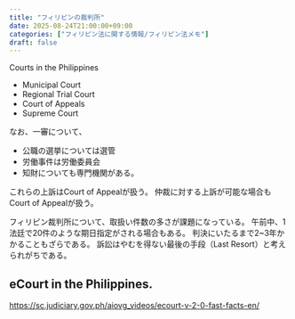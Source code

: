 ```yaml
---
title: "フィリピンの裁判所"
date: 2025-08-24T21:00:00+09:00
categories: ["フィリピン法に関する情報/フィリピン法メモ"]
draft: false
---
```


Courts in the Philippines

- Municipal Court
- Regional Trial Court
- Court of Appeals
- Supreme Court

なお、一審について、

- 公職の選挙については選管
- 労働事件は労働委員会
- 知財についても専門機関がある。

これらの上訴はCourt of Appealが扱う。
仲裁に対する上訴が可能な場合もCourt of Appealが扱う。

フィリピン裁判所について、取扱い件数の多さが課題になっている。
午前中、1法廷で20件のような期日指定がされる場合もある。
判決にいたるまで2~3年かかることもざらである。
訴訟はやむを得ない最後の手段（Last Resort）と考えられがちである。

## eCourt in the Philippines.

https://sc.judiciary.gov.ph/aiovg_videos/ecourt-v-2-0-fast-facts-en/
